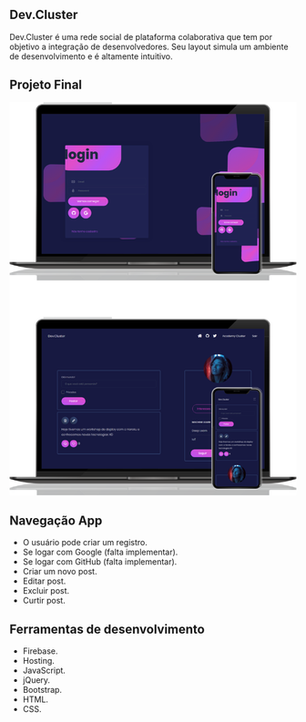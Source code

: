 ## Dev.Cluster

Dev.Cluster é uma rede social de plataforma colaborativa que tem por objetivo a integração de desenvolvedores.
Seu layout simula um ambiente de desenvolvimento e é altamente intuitivo.

## Projeto Final

![link](https://github.com/carinareketis/Dev.Cluster/blob/master/banner-dev-cluster.png)


## Navegação App

- O usuário pode criar um registro.
- Se logar com Google (falta implementar).
- Se logar com GitHub (falta implementar).
- Criar um novo post.
- Editar post.
- Excluir post.
- Curtir post.

## Ferramentas de desenvolvimento

- Firebase.
- Hosting.
- JavaScript.
- jQuery.
- Bootstrap.
- HTML.
- CSS.




